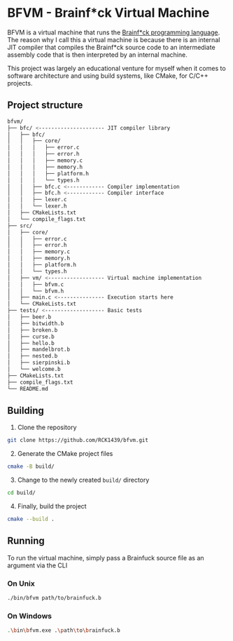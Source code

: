 # BFVM - Brainf*ck Virtual Machine
BFVM is a virtual machine that runs the [Brainf*ck programming language](https://en.wikipedia.org/wiki/Brainfuck). The reason why I call this a virtual machine is because there is an internal JIT compiler that compiles the Brainf*ck source code to an intermediate assembly code that is then interpreted by an internal machine.

This project was largely an educational venture for myself when it comes to software architecture and using build systems, like CMake, for C/C++ projects.

## Project structure

```sh
bfvm/
├── bfc/ <--------------------- JIT compiler library
│   ├── bfc/
│   │   ├── core/
│   │   │   ├── error.c
│   │   │   ├── error.h
│   │   │   ├── memory.c
│   │   │   ├── memory.h
│   │   │   ├── platform.h
│   │   │   └── types.h
│   │   ├── bfc.c <------------ Compiler implementation
│   │   ├── bfc.h <------------ Compiler interface
│   │   ├── lexer.c
│   │   └── lexer.h
│   ├── CMakeLists.txt
│   └── compile_flags.txt
├── src/
│   ├── core/
│   │   ├── error.c
│   │   ├── error.h
│   │   ├── memory.c
│   │   ├── memory.h
│   │   ├── platform.h
│   │   └── types.h
│   ├── vm/ <------------------ Virtual machine implementation
│   │   ├── bfvm.c
│   │   └── bfvm.h
│   ├── main.c <--------------- Execution starts here
│   └── CMakeLists.txt
├── tests/ <------------------- Basic tests
│   ├── beer.b
│   ├── bitwidth.b
│   ├── broken.b
│   ├── curse.b
│   ├── hello.b
│   ├── mandelbrot.b
│   ├── nested.b
│   ├── sierpinski.b
│   └── welcome.b
├── CMakeLists.txt
├── compile_flags.txt
└── README.md
```

## Building
1. Clone the repository
```sh
git clone https://github.com/RCK1439/bfvm.git
```

2. Generate the CMake project files
```sh
cmake -B build/
```

3. Change to the newly created `build/` directory
```sh
cd build/
```

4. Finally, build the project
```sh
cmake --build .
```

## Running
To run the virtual machine, simply pass a Brainfuck source file as an argument via the CLI

### On Unix
```sh
./bin/bfvm path/to/brainfuck.b
```

### On Windows
```sh
.\bin\bfvm.exe .\path\to\brainfuck.b
```